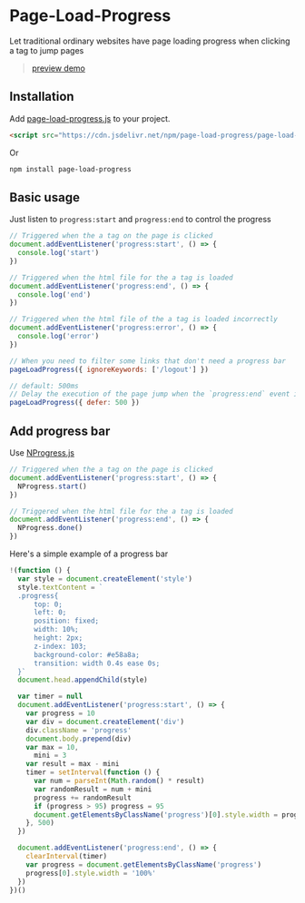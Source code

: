 # Page-Load-Progress

Let traditional ordinary websites have page loading progress when clicking a tag to jump pages

> [preview demo](https://lete114.github.io/page-load-progress/test/index.html)

## Installation

Add [page-load-progress.js](https://cdn.jsdelivr.net/npm/page-load-progress/page-load-progress.min.js) to your project.

```html
<script src="https://cdn.jsdelivr.net/npm/page-load-progress/page-load-progress.min.js"></script>
```

Or

```bash
npm install page-load-progress
```

## Basic usage

Just listen to `progress:start` and `progress:end` to control the progress

```js
// Triggered when the a tag on the page is clicked
document.addEventListener('progress:start', () => {
  console.log('start')
})

// Triggered when the html file for the a tag is loaded
document.addEventListener('progress:end', () => {
  console.log('end')
})

// Triggered when the html file of the a tag is loaded incorrectly
document.addEventListener('progress:error', () => {
  console.log('error')
})

// When you need to filter some links that don't need a progress bar
pageLoadProgress({ ignoreKeywords: ['/logout'] })

// default: 500ms
// Delay the execution of the page jump when the `progress:end` event is triggered (used to wait for the progress bar to reach 100% animation effect)
pageLoadProgress({ defer: 500 })
```

## Add progress bar

Use [NProgress.js](https://github.com/rstacruz/nprogress/)

```js
// Triggered when the a tag on the page is clicked
document.addEventListener('progress:start', () => {
  NProgress.start()
})

// Triggered when the html file for the a tag is loaded
document.addEventListener('progress:end', () => {
  NProgress.done()
})
```

Here's a simple example of a progress bar

```js
!(function () {
  var style = document.createElement('style')
  style.textContent = `
  .progress{
      top: 0;
      left: 0;
      position: fixed;
      width: 10%;
      height: 2px;
      z-index: 103;
      background-color: #e58a8a;
      transition: width 0.4s ease 0s;
  }`
  document.head.appendChild(style)

  var timer = null
  document.addEventListener('progress:start', () => {
    var progress = 10
    var div = document.createElement('div')
    div.className = 'progress'
    document.body.prepend(div)
    var max = 10,
      mini = 3
    var result = max - mini
    timer = setInterval(function () {
      var num = parseInt(Math.random() * result)
      var randomResult = num + mini
      progress += randomResult
      if (progress > 95) progress = 95
      document.getElementsByClassName('progress')[0].style.width = progress + '%'
    }, 500)
  })

  document.addEventListener('progress:end', () => {
    clearInterval(timer)
    var progress = document.getElementsByClassName('progress')
    progress[0].style.width = '100%'
  })
})()
```
